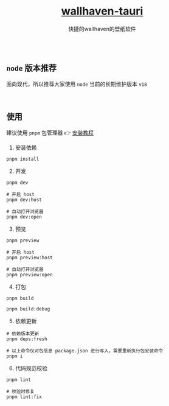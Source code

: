 <div align="center">
    <h1>
		<a href="https://github.com/ottocsb/tauri-wallhaven" target="_blank">wallhaven-tauri</a>
	</h1>
    <p>快捷的wallhaven的壁纸软件</p>
</div>

<br />
<br />

## `node` 版本推荐

面向现代，所以推荐大家使用 `node` 当前的长期维护版本 `v18`

<br />

## 使用

建议使用 `pnpm` 包管理器 👉 [安装教程](https://pnpm.io/zh/installation)

1. 安装依赖

```shell
pnpm install
```

2. 开发

```shell
pnpm dev

# 开启 host
pnpm dev:host

# 自动打开浏览器
pnpm dev:open
```

3. 预览

```shell
pnpm preview

# 开启 host
pnpm preview:host

# 自动打开浏览器
pnpm preview:open
```

4. 打包

```shell
pnpm build

pnpm build:debug
```

5. 依赖更新

```shell
# 依赖版本更新
pnpm deps:fresh
```

```shell
# 以上命令仅对包信息 package.json 进行写入，需要重新执行包安装命令
pnpm i
```

6. 代码规范校验

```shell
pnpm lint

# 校验时修复
pnpm lint:fix
```

<br />
<br />


